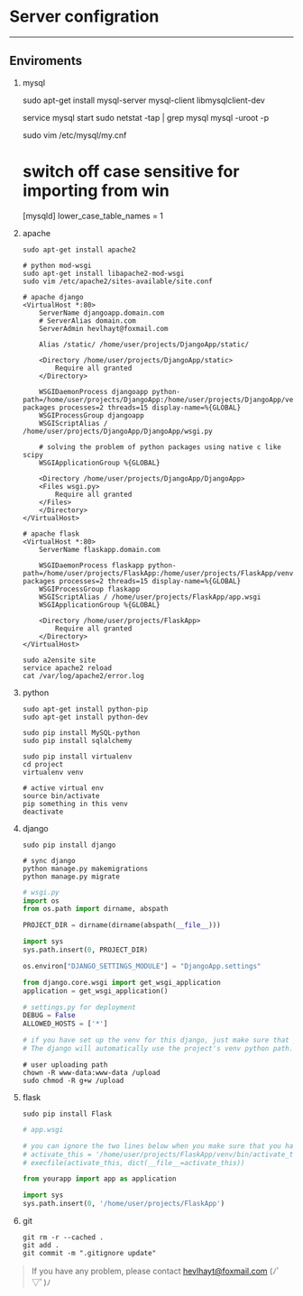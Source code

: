 # Server configration

***

## Enviroments

1. mysql

    sudo apt-get install mysql-server mysql-client libmysqlclient-dev

    service mysql start
    sudo netstat -tap | grep mysql
    mysql -uroot -p

    sudo vim /etc/mysql/my.cnf

    # switch off case sensitive for importing from win
    [mysqld]
    lower_case_table_names = 1

2. apache
    ```
    sudo apt-get install apache2
    
    # python mod-wsgi
    sudo apt-get install libapache2-mod-wsgi
    sudo vim /etc/apache2/sites-available/site.conf
    ```
    ```apacheconf
    # apache django
    <VirtualHost *:80>
        ServerName djangoapp.domain.com
        # ServerAlias domain.com
        ServerAdmin hevlhayt@foxmail.com
    
        Alias /static/ /home/user/projects/DjangoApp/static/
    
        <Directory /home/user/projects/DjangoApp/static>
            Require all granted
        </Directory>
		
		WSGIDaemonProcess djangoapp python-path=/home/user/projects/DjangoApp:/home/user/projects/DjangoApp/venv/lib/python2.7/site-packages processes=2 threads=15 display-name=%{GLOBAL}
		WSGIProcessGroup djangoapp
        WSGIScriptAlias / /home/user/projects/DjangoApp/DjangoApp/wsgi.py
		
		# solving the problem of python packages using native c like scipy
		WSGIApplicationGroup %{GLOBAL}
    
        <Directory /home/user/projects/DjangoApp/DjangoApp>
        <Files wsgi.py>
            Require all granted
        </Files>
        </Directory>
    </VirtualHost>
	
	# apache flask
	<VirtualHost *:80>
		ServerName flaskapp.domain.com

		WSGIDaemonProcess flaskapp python-path=/home/user/projects/FlaskApp:/home/user/projects/FlaskApp/venv/lib/python2.7/site-packages processes=2 threads=15 display-name=%{GLOBAL}
		WSGIProcessGroup flaskapp
		WSGIScriptAlias / /home/user/projects/FlaskApp/app.wsgi
		WSGIApplicationGroup %{GLOBAL}
		
		<Directory /home/user/projects/FlaskApp>
			Require all granted
		</Directory>
	</VirtualHost>

    ```
    ```
    sudo a2ensite site
    service apache2 reload
    cat /var/log/apache2/error.log
    ```
3. python
    ```
    sudo apt-get install python-pip
    sudo apt-get install python-dev
	
	sudo pip install MySQL-python
    sudo pip install sqlalchemy
	
	sudo pip install virtualenv
	cd project
	virtualenv venv
	
	# active virtual env
	source bin/activate
	pip something in this venv
	deactivate
	
    ```
    
4. django
    ```
	sudo pip install django
	
    # sync django
    python manage.py makemigrations
    python manage.py migrate
    ```
    ``` python
    # wsgi.py
    import os
    from os.path import dirname, abspath
    
    PROJECT_DIR = dirname(dirname(abspath(__file__)))
    
    import sys
    sys.path.insert(0, PROJECT_DIR)
    
    os.environ["DJANGO_SETTINGS_MODULE"] = "DjangoApp.settings"
    
    from django.core.wsgi import get_wsgi_application
    application = get_wsgi_application()
	
	# settings.py for deployment
	DEBUG = False
	ALLOWED_HOSTS = ['*']
	
	# if you have set up the venv for this django, just make sure that you have set the venv path correctly in apache's conf. 
	# The django will automatically use the project's venv python path.
    ```
    
    ```
    # user uploading path
    chown -R www-data:www-data /upload
    sudo chmod -R g+w /upload
    ```
5. flask
	```
	sudo pip install Flask
	```
	``` python
	# app.wsgi
	
	# you can ignore the two lines below when you make sure that you have set the venv path correctly in apache's conf.
	# activate_this = '/home/user/projects/FlaskApp/venv/bin/activate_this.py'
	# execfile(activate_this, dict(__file__=activate_this))

	from yourapp import app as application

	import sys
	sys.path.insert(0, '/home/user/projects/FlaskApp')
	```
	
6. git
	```
	git rm -r --cached .
	git add .
	git commit -m ".gitignore update"
	```
    
> If you have any problem, please contact hevlhayt@foxmail.com (ﾉﾟ▽ﾟ)ﾉ